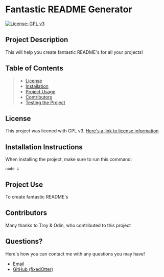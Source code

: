# Fantastic README Generator
[![License: GPL v3](https://img.shields.io/badge/License-GPLv3-blue.svg)](https://www.gnu.org/licenses/gpl-3.0)

## Project Description
This will help you create fantastic README's for all your projects!

## Table of Contents
> * [License](#license)
> * [Installation](#installation)
> * [Project Usage](#usage)
> * [Contributors](#contributors)
> * [Testing the Project](#tests)

## License
This project was licened with GPL v3. [Here's a link to license information](https://www.gnu.org/licenses/gpl-3.0)

## Installation Instructions
When installing the project, make sure to run this command:
```
node i
```

## Project Use
To create fantastic README's

## Contributors
Many thanks to Troy & Odin, who contributed to this project

## Questions?
Here's how you can contact me with any questions you may have!
* [Email](mailto:fo1152rc@go.minnstate.edu)
* [GitHub (fixedOtter)](https://github.com/fixedOtter)
